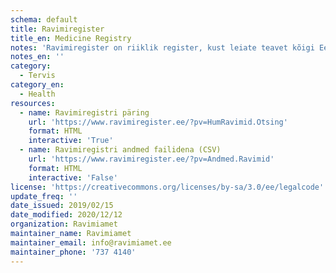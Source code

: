 ```yaml
---
schema: default
title: Ravimiregister
title_en: Medicine Registry
notes: 'Ravimiregister on riiklik register, kust leiate teavet kõigi Eestis müügil olevate ravimite ning nende erinevate pakendite kohta. Lisaks ravimi põhiandmetele, nagu toimeaine, ravimvorm ja tugevus, on registris kirjas ka ravimi soodustuse info, Eestis kehtiv piirhind ning viimane kuupäev, mil ravimit Eestisse toodi. Müügiloaga ravimite juurde on lisatud ravimi omaduste kokkuvõte (SPC), pakendi infoleht (PIL) ja pakendimärgistuse tekst.'
notes_en: ''
category:
  - Tervis
category_en:
  - Health
resources:
  - name: Ravimiregistri päring
    url: 'https://www.ravimiregister.ee/?pv=HumRavimid.Otsing'
    format: HTML
    interactive: 'True'
  - name: Ravimiregistri andmed failidena (CSV)
    url: 'https://www.ravimiregister.ee/?pv=Andmed.Ravimid'
    format: HTML
    interactive: 'False'
license: 'https://creativecommons.org/licenses/by-sa/3.0/ee/legalcode'
update_freq: ''
date_issued: 2019/02/15
date_modified: 2020/12/12
organization: Ravimiamet
maintainer_name: Ravimiamet
maintainer_email: info@ravimiamet.ee
maintainer_phone: '737 4140'
---
```

